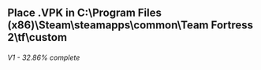 ## Place .VPK in C:\Program Files (x86)\Steam\steamapps\common\Team Fortress 2\tf\custom
###### V1 - 32.86% complete
